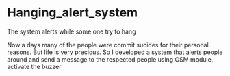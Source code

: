 # Hanging_alert_system
The system alerts while some one try to hang

Now a days many of the people were commit sucides for their personal reasons. But life is very precious.
So I developed a system that alerts people around and send a message to the respected people using GSM module,
activate the buzzer 
